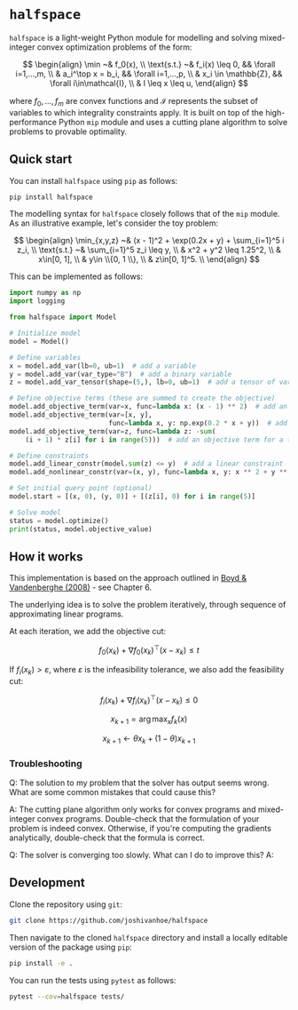 # `halfspace`

`halfspace` is a light-weight Python module for modelling and solving mixed-integer convex optimization problems of the form:

$$
\begin{align}
\min ~& f_0(x), \\
\text{s.t.} ~& f_i(x) \leq 0, && \forall i=1,...,m, \\
& a_i^\top x = b_i,  && \forall i=1,...,p, \\
& x_i \in \mathbb{Z}, && \forall i\in\mathcal{I}, \\
& l \leq x \leq u,
\end{align}
$$

where $f_0,...,f_m$ are convex functions and $\mathcal{I}$ represents the subset of variables to which integrality constraints apply. It is built on top of the high-performance Python `mip` module and uses a cutting plane algorithm to solve problems to provable optimality.

## Quick start

You can install `halfspace` using `pip` as follows:

```bash
pip install halfspace
```

The modelling syntax for `halfspace` closely follows that of the `mip` module. As an illustrative example, let's consider the toy problem:

$$
\begin{align}
\min_{x,y,z} ~& (x - 1)^2 + \exp(0.2x + y) + \sum_{i=1}^5 i z_i, \\
\text{s.t.}  ~& \sum_{i=1}^5 z_i \leq y, \\
& x^2 + y^2 \leq 1.25^2, \\
& x\in[0, 1], \\
& y\in \\{0, 1 \\}, \\
& z\in[0, 1]^5. \\
\end{align}
$$

This can be implemented as follows:

```python
import numpy as np
import logging

from halfspace import Model

# Initialize model
model = Model()

# Define variables
x = model.add_var(lb=0, ub=1)  # add a variable
y = model.add_var(var_type="B")  # add a binary variable
z = model.add_var_tensor(shape=(5,), lb=0, ub=1)  # add a tensor of variables

# Define objective terms (these are summed to create the objective)
model.add_objective_term(var=x, func=lambda x: (x - 1) ** 2)  # add an objective term for one variable
model.add_objective_term(var=[x, y],
                         func=lambda x, y: np.exp(0.2 * x + y))  # add an objective term for multiple variables
model.add_objective_term(var=z, func=lambda z: -sum(
    (i + 1) * z[i] for i in range(5)))  # add an objective term for a tensor of variables

# Define constraints
model.add_linear_constr(model.sum(z) <= y)  # add a linear constraint
model.add_nonlinear_constr(var=(x, y), func=lambda x, y: x ** 2 + y ** 2 - 1.25 ** 2)  # add a nonlinear constraint

# Set initial query point (optional)
model.start = [(x, 0), (y, 0)] + [(z[i], 0) for i in range(5)]

# Solve model
status = model.optimize()
print(status, model.objective_value)
```

## How it works

This implementation is based on the approach outlined in [Boyd & Vandenberghe (2008)](https://see.stanford.edu/materials/lsocoee364b/05-localization_methods_notes.pdf) - see Chapter 6.

The underlying idea is to solve the problem iteratively, through sequence of approximating linear programs.

At each iteration, we add the objective cut:

$$f_0(x_k) + \nabla f_0(x_k)^\top(x-x_k) \leq t$$

If $f_i(x_k) > \varepsilon$, where $\varepsilon$ is the infeasibility tolerance, we also add the feasibility cut:

$$f_i(x_k) + \nabla f_i(x_k)^\top(x-x_k) \leq 0$$

$$x_{k+1} = \arg\max_x f_k(x)$$

$$x_{k+1} \leftarrow \theta x_{k} + (1 - \theta) x_{k + 1}$$


### Troubleshooting

Q: The solution to my problem that the solver has output seems wrong. What are some common mistakes that could cause this?

A: The cutting plane algorithm only works for convex programs and mixed-integer convex programs. Double-check that the formulation of your problem is indeed convex.
Otherwise, if you're computing the gradients analytically, double-check that the formula is correct.

Q: The solver is converging too slowly. What can I do to improve this?
A:

## Development


Clone the repository using `git`:

```bash
git clone https://github.com/joshivanhoe/halfspace

````

Then navigate to the cloned `halfspace` directory and install a locally editable version of the package using `pip`:

```bash
pip install -e .
```

You can run the tests using `pytest` as follows:

```bash
pytest --cov=halfspace tests/
```

###
